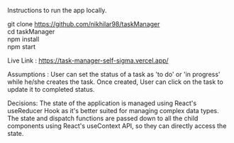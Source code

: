 Instructions to run the app locally. 

git clone https://github.com/nikhilar98/taskManager <br/>
cd taskManager <br/>
npm install <br/>
npm start <br/>

Live Link  : https://task-manager-self-sigma.vercel.app/ 

Assumptions : 
User can set the status of a task as 'to do' or 'in progress' while he/she creates the task. Once created, User can click on the task to update it to completed status. 


Decisions: 
The state of the application is managed using React's useReducer Hook as it's better suited for managing complex data types. The state and dispatch functions are passed down to all the child components using React's useContext API, so they can directly access the state.

